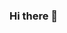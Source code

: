### Hi there 👋

<!--
**Anthony-Rosario/Anthony-Rosario** is a ✨ _special_ ✨ repository because its `README.md` (this file) appears on your GitHub profile.

Here are some ideas to get you started:
[![Anthony's GitHub stats](https://github-readme-stats.vercel.app/api?username=Anthony-Rosario)](https://github.com/Anthony-Rosario/github-readme-stats)


- 🔭 I’m currently working on ...
- 🌱 I’m currently learning ...
- 👯 I’m looking to collaborate on ...
- 🤔 I’m looking for help with ...
- 💬 Ask me about ...
- 📫 How to reach me: ...
- 😄 Pronouns: ...
- ⚡ Fun fact: ...
-->
